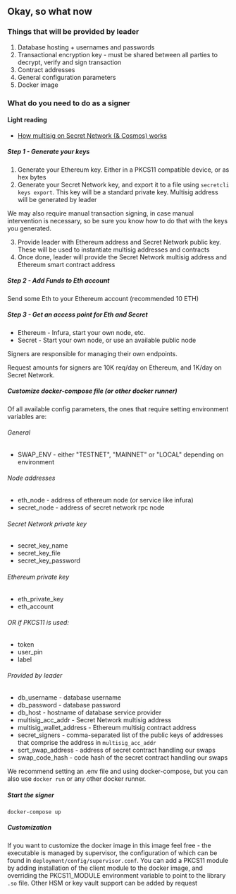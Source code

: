 ## Okay, so what now

### Things that will be provided by leader

1. Database hosting + usernames and passwords
2. Transactional encryption key - must be shared between all parties to decrypt, verify and sign transaction
3. Contract addresses
4. General configuration parameters
5. Docker image

### What do you need to do as a signer

#### Light reading

* [How multisig on Secret Network (& Cosmos) works](https://hub.cosmos.network/master/resources/gaiacli.html)

##### Step 1 - Generate your keys
1. Generate your Ethereum key. Either in a PKCS11 compatible device, or as hex bytes
2. Generate your Secret Network key, and export it to a file using `secretcli keys export`. This key will be a standard private key. Multisig address will be generated by leader

We may also require manual transaction signing, in case manual intervention is necessary, 
so be sure you know how to do that with the keys you generated.

3. Provide leader with Ethereum address and Secret Network public key. These will be used to instantiate multisig addresses and contracts
4. Once done, leader will provide the Secret Network multisig address and Ethereum smart contract address

##### Step 2 - Add Funds to Eth account
Send some Eth to your Ethereum account (recommended 10 ETH)

##### Step 3 - Get an access point for Eth and Secret
* Ethereum - Infura, start your own node, etc.
* Secret - Start your own node, or use an available public node

Signers are responsible for managing their own endpoints. 

Request amounts for signers are 10K req/day on Ethereum, and 1K/day on Secret Network.

##### Customize docker-compose file (or other docker runner)

Of all available config parameters, the ones that require setting environment variables are:

###### General
* SWAP_ENV - either "TESTNET", "MAINNET" or "LOCAL" depending on environment

###### Node addresses
* eth_node - address of ethereum node (or service like infura)
* secret_node - address of secret network rpc node

###### Secret Network private key
* secret_key_name
* secret_key_file
* secret_key_password

###### Ethereum private key
* eth_private_key
* eth_account

###### OR if PKCS11 is used:
* token
* user_pin
* label

###### Provided by leader
* db_username - database username
* db_password - database password
* db_host - hostname of database service provider
* multisig_acc_addr - Secret Network multisig address
* multisig_wallet_address - Ethereum multisig contract address
* secret_signers - comma-separated list of the public keys of addresses that comprise the address in `multisig_acc_addr`
* scrt_swap_address - address of secret contract handling our swaps
* swap_code_hash - code hash of the secret contract handling our swaps

We recommend setting an .env file and using docker-compose, but you can also use `docker run` or any other docker runner.

##### Start the signer

`docker-compose up`

##### Customization

If you want to customize the docker image in this image feel free - the executable is managed by supervisor, the configuration
of which can be found in `deployment/config/supervisor.conf`.
You can add a PKCS11 module by adding installation of the client module to the docker image, and
overriding the PKCS11_MODULE environment variable to point to the library `.so` file. Other HSM or key vault support can be added by request 
